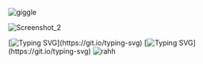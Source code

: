 ![giggle](https://64.media.tumblr.com/163740cd252a9e9ddd50fedd3e0d4a42/b90aa4a8c9e95e1c-4a/s640x960/922c645ba9551d37d32e348975177d1c5cdc9fb0.jpg)

![Screenshot_2](https://i.imgur.com/Mkqh8FB.png)

[![Typing SVG](https://readme-typing-svg.herokuapp.com?font=Fira+Code&duration=1600&pause=27&color=F5759F&width=435&lines=Milkshakes+and+cat+eyes;Lipstick+and+French+fries;Internalize+so+much;But+so+little;Don't+make+us+feel+belittled;World+!)](https://git.io/typing-svg)
[![Typing SVG](https://readme-typing-svg.herokuapp.com?font=Fira+Code&duration=2000&pause=200&color=F5759F2B&width=435&lines=read+rentry+!+(*%E2%81%A0%C2%B4%E2%80%BF%EF%BD%80%E2%81%A0)%E2%81%A0%EF%BD%A1%E2%81%A0*%EF%BE%9F%E2%81%A0%2B)](https://git.io/typing-svg)
![rahh](https://64.media.tumblr.com/a770bcd12b20a26f59306909503fd23f/b90aa4a8c9e95e1c-87/s400x600/d12ad7afae637b53cd5a260f7628207c8136b3e9.webp)

